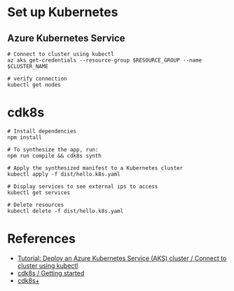 # Set up Kubernetes

## Azure Kubernetes Service

```shell
# Connect to cluster using kubectl
az aks get-credentials --resource-group $RESOURCE_GROUP --name $CLUSTER_NAME

# verify connection
kubectl get nodes
```

# cdk8s

```shell
# Install dependencies
npm install

# To synthesize the app, run:
npm run compile && cdk8s synth

# Apply the synthesized manifest to a Kubernetes cluster
kubectl apply -f dist/hello.k8s.yaml

# Display services to see external ips to access
kubectl get services

# Delete resources
kubectl delete -f dist/hello.k8s.yaml
```


# References

- [Tutorial: Deploy an Azure Kubernetes Service (AKS) cluster / Connect to cluster using kubectl](https://learn.microsoft.com/en-us/azure/aks/tutorial-kubernetes-deploy-cluster?tabs=azure-cli#connect-to-cluster-using-kubectl)
- [cdk8s / Getting started](https://cdk8s.io/docs/latest/getting-started/)
- [cdk8s+](https://cdk8s.io/docs/latest/plus/)
